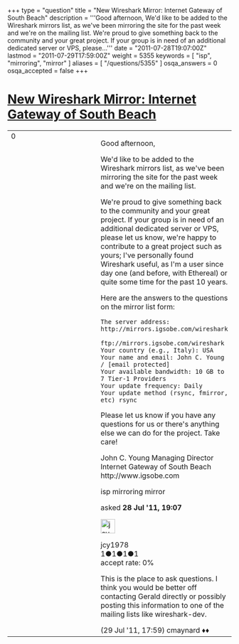 +++
type = "question"
title = "New Wireshark Mirror: Internet Gateway of South Beach"
description = '''Good afternoon, We&#x27;d like to be added to the Wireshark mirrors list, as we&#x27;ve been mirroring the site for the past week and we&#x27;re on the mailing list. We&#x27;re proud to give something back to the community and your great project. If your group is in need of an additional dedicated server or VPS, please...'''
date = "2011-07-28T19:07:00Z"
lastmod = "2011-07-29T17:59:00Z"
weight = 5355
keywords = [ "isp", "mirroring", "mirror" ]
aliases = [ "/questions/5355" ]
osqa_answers = 0
osqa_accepted = false
+++

<div class="headNormal">

# [New Wireshark Mirror: Internet Gateway of South Beach](/questions/5355/new-wireshark-mirror-internet-gateway-of-south-beach)

</div>

<div id="main-body">

<div id="askform">

<table id="question-table" style="width:100%;"><colgroup><col style="width: 50%" /><col style="width: 50%" /></colgroup><tbody><tr class="odd"><td style="width: 30px; vertical-align: top"><div class="vote-buttons"><span id="post-5355-upvote" class="ajax-command post-vote up" rel="nofollow" title="I like this post (click again to cancel)"> </span><div id="post-5355-score" class="post-score" title="current number of votes">0</div><span id="post-5355-downvote" class="ajax-command post-vote down" rel="nofollow" title="I dont like this post (click again to cancel)"> </span> <span id="favorite-mark" class="ajax-command favorite-mark" rel="nofollow" title="mark/unmark this question as favorite (click again to cancel)"> </span><div id="favorite-count" class="favorite-count"></div></div></td><td><div id="item-right"><div class="question-body"><p>Good afternoon,</p><p>We'd like to be added to the Wireshark mirrors list, as we've been mirroring the site for the past week and we're on the mailing list.</p><p>We're proud to give something back to the community and your great project. If your group is in need of an additional dedicated server or VPS, please let us know, we're happy to contribute to a great project such as yours; I've personally found Wireshark useful, as I'm a user since day one (and before, with Ethereal) or quite some time for the past 10 years.</p><p>Here are the answers to the questions on the mirror list form:</p><pre><code>The server address: http://mirrors.igsobe.com/wireshark
                    ftp://mirrors.igsobe.com/wireshark
Your country (e.g., Italy): USA
Your name and email: John C. Young / [email protected]
Your available bandwidth: 10 GB to 7 Tier-1 Providers
Your update frequency: Daily
Your update method (rsync, fmirror, etc) rsync</code></pre><p>Please let us know if you have any questions for us or there's anything else we can do for the project. Take care!</p><p>John C. Young Managing Director Internet Gateway of South Beach http://www.igsobe.com</p></div><div id="question-tags" class="tags-container tags"><span class="post-tag tag-link-isp" rel="tag" title="see questions tagged &#39;isp&#39;">isp</span> <span class="post-tag tag-link-mirroring" rel="tag" title="see questions tagged &#39;mirroring&#39;">mirroring</span> <span class="post-tag tag-link-mirror" rel="tag" title="see questions tagged &#39;mirror&#39;">mirror</span></div><div id="question-controls" class="post-controls"></div><div class="post-update-info-container"><div class="post-update-info post-update-info-user"><p>asked <strong>28 Jul '11, 19:07</strong></p><img src="https://secure.gravatar.com/avatar/66ec81224d3d549eee5e781a9e07260d?s=32&amp;d=identicon&amp;r=g" class="gravatar" width="32" height="32" alt="jcy1978&#39;s gravatar image" /><p><span>jcy1978</span><br />
<span class="score" title="1 reputation points">1</span><span title="1 badges"><span class="badge1">●</span><span class="badgecount">1</span></span><span title="1 badges"><span class="silver">●</span><span class="badgecount">1</span></span><span title="1 badges"><span class="bronze">●</span><span class="badgecount">1</span></span><br />
<span class="accept_rate" title="Rate of the user&#39;s accepted answers">accept rate:</span> <span title="jcy1978 has no accepted answers">0%</span></p></div></div><div id="comments-container-5355" class="comments-container"><span id="5365"></span><div id="comment-5365" class="comment"><div id="post-5365-score" class="comment-score"></div><div class="comment-text"><p>This is the place to ask questions. I think you would be better off contacting Gerald directly or possibly posting this information to one of the mailing lists like wireshark-dev.</p></div><div id="comment-5365-info" class="comment-info"><span class="comment-age">(29 Jul '11, 17:59)</span> <span class="comment-user userinfo">cmaynard ♦♦</span></div></div></div><div id="comment-tools-5355" class="comment-tools"></div><div class="clear"></div><div id="comment-5355-form-container" class="comment-form-container"></div><div class="clear"></div></div></td></tr></tbody></table>

</div>

</div>

